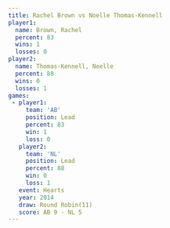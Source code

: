 ```yaml
---
title: Rachel Brown vs Noelle Thomas-Kennell
player1:                      
  name: Brown, Rachel         
  percent: 83                 
  wins: 1                     
  losses: 0                   
player2:                      
  name: Thomas-Kennell, Noelle
  percent: 88                 
  wins: 0                     
  losses: 1                   
games:
 - player1:        
     team: 'AB'    
     position: Lead
     percent: 83   
     win: 1        
     loss: 0       
   player2:        
     team: 'NL'    
     position: Lead
     percent: 88   
     win: 0        
     loss: 1       
   event: Hearts        
   year: 2014           
   draw: Round Robin(11)
   score: AB 9 - NL 5   
---
```

